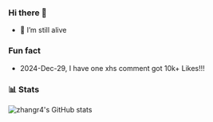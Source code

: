 ### Hi there 👋

- 🔭 I’m still alive

### Fun fact

- 2024-Dec-29, I have one xhs comment got 10k+ Likes!!!

### 📊 Stats

![zhangr4's GitHub stats](https://github-readme-stats.vercel.app/api?username=zhangr4&show_icons=true)

